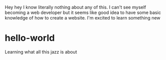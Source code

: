 Hey hey
I know literally nothing about any of this. I can't see myself becoming a web developer but it seems like good idea to have some basic knowledge of how to create a website. I'm excited to learn something new

# hello-world
Learning what all this jazz is about
